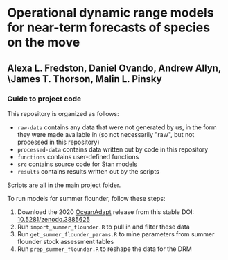 # Operational dynamic range models for near-term forecasts of species on the move

## Alexa L. Fredston, Daniel Ovando, Andrew Allyn, \\James T. Thorson, Malin L. Pinsky

### Guide to project code

This repository is organized as follows:

- `raw-data` contains any data that were not generated by us, in the form they were made available in (so not necessarily "raw", but not processed in this repository)
- `processed-data` contains data written out by code in this repository
- `functions` contains user-defined functions
- `src` contains source code for Stan models
- `results` contains results written out by the scripts 

Scripts are all in the main project folder. 

To run models for summer flounder, follow these steps:

1. Download the 2020 [OceanAdapt](oceanadapt.rutgers.edu) release from this stable DOI: [10.5281/zenodo.3885625](https://zenodo.org/record/3885625)
1. Run `import_summer_flounder.R` to pull in and filter these data
1. Run `get_summer_flounder_params.R` to mine parameters from summer flounder stock assessment tables 
1. Run `prep_summer_flounder.R` to reshape the data for the DRM
